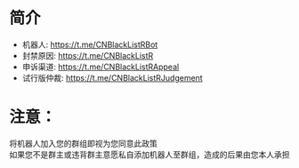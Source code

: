 # 简介
- 机器人: https://t.me/CNBlackListRBot
- 封禁原因: https://t.me/CNBlackListR
- 申诉渠道: https://t.me/CNBlackListRAppeal
- 试行版仲裁: https://t.me/CNBlackListRJudgement

# 注意：

将机器人加入您的群组即视为您同意此政策  
如果您不是群主或违背群主意愿私自添加机器人至群组，造成的后果由您本人承担
